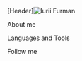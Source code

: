 [Header]![Iurii Furman](https://user-images.githubusercontent.com/102408798/184615046-e0d05c78-25f0-4f09-bfa2-50d59192b725.png)


About me

Languages and Tools 

Follow me
